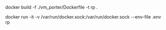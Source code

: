 docker build -f ./vm_porter/Dockerfile -t rp .

 docker run -it -v /var/run/docker.sock:/var/run/docker.sock  --env-file .env  rp